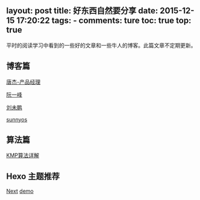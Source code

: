 layout: post
title: 好东西自然要分享
date: 2015-12-15 17:20:22
tags: 
	-
comments: ture
toc: true
top: true
---

平时的阅读学习中看到的一些好的文章和一些牛人的博客。此篇文章不定期更新。

<!--more-->

## 博客篇 ##

[唐杰-产品经理](http://tangjie.me/)

[阮一峰](http://www.ruanyifeng.com)

[刘未鹏](http://mindhacks.cn/)

[sunnyos](http://www.sunnyos.com/)


## 算法篇 ##

[KMP算法详解]("http://blog.csdn.net/v_july_v/article/details/7041827")


## Hexo 主题推荐 ##
[Next](https://github.com/iissnan/hexo-theme-next)
[demo](http://qifuguang.me/)